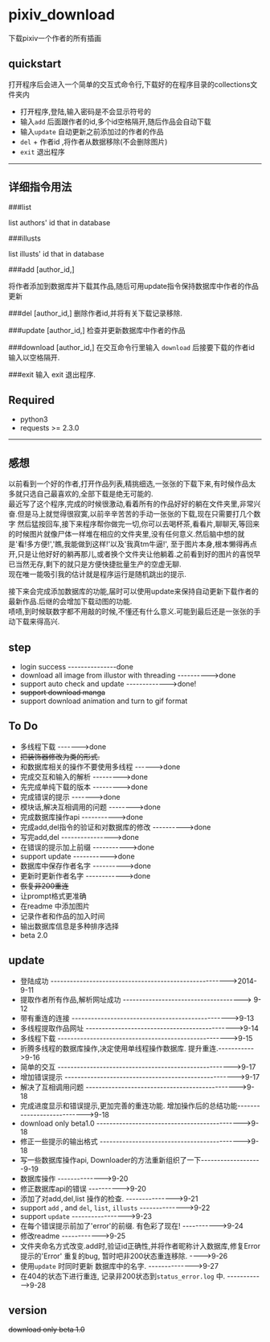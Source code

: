 pixiv_download
===================
下载pixiv一个作者的所有插画



quickstart
------------
打开程序后会进入一个简单的交互式命令行,下载好的在程序目录的collections文件夹内

- 打开程序,登陆,输入密码是不会显示符号的
- 输入`add` 后面跟作者的id,多个id空格隔开,随后作品会自动下载
- 输入`update` 自动更新之前添加过的作者的作品
- `del` + 作者id ,将作者从数据移除(不会删除图片)
- `exit` 退出程序

* * *

详细指令用法
-----------------

###list

list authors' id that in database

###illusts

list illusts' id that in database


###add [author_id,]

将作者添加到数据库并下载其作品,随后可用update指令保持数据库中作者的作品更新

###del [author_id,]
删除作者id,并将有关下载记录移除.

###update [author_id,]
检查并更新数据库中作者的作品

###download [author_id,]
在交互命令行里输入 `download` 后接要下载的作者id 输入以空格隔开.

###exit
输入 exit 退出程序.


Required
----------------
- python3 
- requests >= 2.3.0

* * *

感想
-----------------
以前看到一个好的作者,打开作品列表,精挑细选,一张张的下载下来,有时候作品太多就只选自己最喜欢的,全部下载是绝无可能的.  
最近写了这个程序,完成的时候很激动,看着所有的作品好好的躺在文件夹里,非常兴奋.但是马上就觉得很寂寞,以前辛辛苦苦的手动一张张的下载,现在只需要打几个数字
然后猛按回车,接下来程序帮你做完一切,你可以去喝杯茶,看看片,聊聊天,等回来的时候图片就像尸体一样堆在相应的文件夹里,没有任何意义.然后脑中想的就是'看!多方便!','瞧,我能做到这样!'以及'我真tm牛逼!',
至于图片本身,根本懒得再点开,只是让他好好的躺再那儿,或者换个文件夹让他躺着.之前看到好的图片的喜悦早已当然无存,剩下的就只是方便快捷批量生产的空虚无聊.  
现在唯一能吸引我的估计就是程序运行是随机跳出的提示.

接下来会完成添加数据库的功能,届时可以使用update来保持自动更新下载作者的最新作品.后继的会增加下载动图的功能.  
啧啧,到时候联数字都不用敲的时候,不懂还有什么意义.可能到最后还是一张张的手动下载来得高兴.



step
-----------

-  login success ---------------done
-  download all image from illustor with threading ---------->done
-  support auto check and update ------------->done!
-  ~~support download manga~~  
-  support download animation and turn to gif format

To Do
-------------
- 多线程下载  ------->done
- ~~把装饰器修改为类的形式.~~
- 和数据库相关的操作不要使用多线程 ------>done
- 完成交互和输入的解析 --------->done
- 先完成单纯下载的版本 --------->done
- 完成错误的提示 ------->done
- 模块话,解决互相调用的问题 -------->done
- 完成数据库操作api  ----------->done
- 完成add,del指令的验证和对数据库的修改 ---------->done
- 写完add,del ---------------->done
- 在错误的提示加上前缀 ----------->done
- support update ----------->done
- 数据库中保存作者名字 ---------->done
- 更新时更新作者名字 ------------>done
- ~~恢复非200重连~~
- 让prompt格式更准确
- 在readme 中添加图片
- 记录作者和作品的加入时间
- 输出数据库信息是多种排序选择
- beta 2.0

update
------------
- 登陆成功 ------------------------------------------------------->2014-9-11
- 提取作者所有作品,解析网址成功 -------------------------------------> 9-12
- 带有重连的连接  ------------------------------------------------->9-13
- 多线程提取作品网址 ---------------------------------------------->9-14
- 多线程下载 ----------------------------------------------------->9-15
- 折腾多线程的数据库操作,决定使用单线程操作数据库. 提升重连.----------->9-16
- 简单的交互 ------------------------------------------------------>9-17
- 增加错误提示 ----------------------------------------------------->9-17
- 解决了互相调用问题 ----------------------------------------------->9-18
- 完成进度显示和错误提示,更加完善的重连功能. 增加操作后的总结功能--------------------------->9-18
- download only beta1.0   --------------------------------------------->9-18
- 修正一些提示的输出格式 -------------------------------------------->9-18
- 写一些数据库操作api, Downloader的方法重新组织了一下-------------------9-19
- 数据库操作 -------------->9-20
- 修正数据库api的错误 ---------->9-20
- 添加了对add,del,list 操作的检查. --------------->9-21
- support `add` , and `del`, `list`, `illusts`  -------------->9-22
- support `update` ----------------->9-23
- 在每个错误提示前加了'error'的前缀. 有色彩了现在! ----------->9-24
- 修改readme ------------>9-25
- 文件夹命名方式改变.add时,验证id正确性,并将作者昵称计入数据库,修复Error提示的'Error' 重复的bug, 暂时吧非200状态重连移除. ---->9-26
- 使用`update` 时同时更新 数据库中的名字. -------------->9-27
- 在404的状态下进行重连, 记录非200状态到`status_error.log` 中. ------------>9-28


version
----------------
~~download only beta 1.0~~